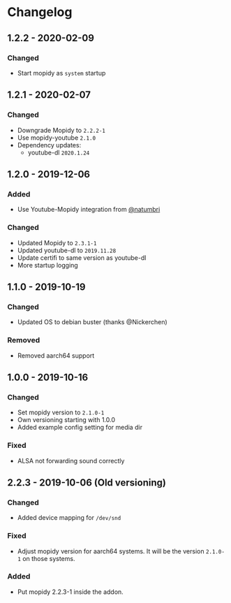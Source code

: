 # Changelog

## 1.2.2 - 2020-02-09

### Changed
* Start mopidy as `system` startup


## 1.2.1 - 2020-02-07

### Changed
* Downgrade Mopidy to `2.2.2-1`
* Use mopidy-youtube `2.1.0`
* Dependency updates:
  * youtube-dl `2020.1.24`


## 1.2.0 - 2019-12-06

### Added
* Use Youtube-Mopidy integration from [@natumbri](https://github.com/natumbri/mopidy-youtube)

### Changed
* Updated Mopidy to `2.3.1-1`
* Updated youtube-dl to `2019.11.28`
* Update certifi to same version as youtube-dl
* More startup logging


## 1.1.0 - 2019-10-19

### Changed
* Updated OS to debian buster (thanks @Nickerchen)

### Removed
* Removed aarch64 support


## 1.0.0 - 2019-10-16

### Changed
* Set mopidy version to `2.1.0-1`
* Own versioning starting with 1.0.0
* Added example config setting for media dir

### Fixed
* ALSA not forwarding sound correctly


## 2.2.3 - 2019-10-06 (Old versioning)

### Changed
* Added device mapping for `/dev/snd`

### Fixed
* Adjust mopidy version for aarch64 systems. It will be the version `2.1.0-1` on those systems. 


### Added
* Put mopidy 2.2.3-1 inside the addon.
